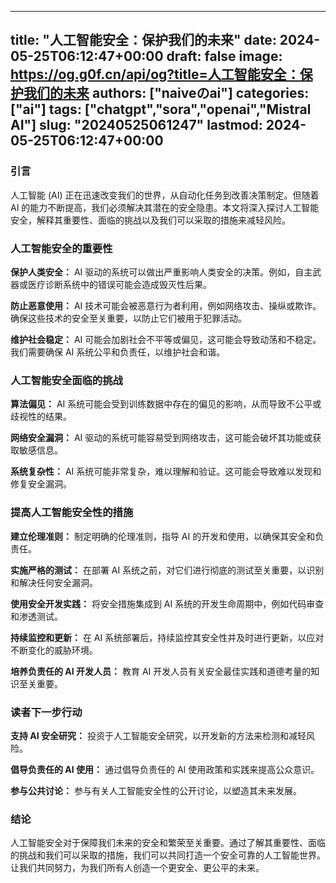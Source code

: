 
---
title: "人工智能安全：保护我们的未来"
date: 2024-05-25T06:12:47+00:00
draft: false
image: https://og.g0f.cn/api/og?title=人工智能安全：保护我们的未来
authors: ["naiveのai"]
categories: ["ai"]
tags: ["chatgpt","sora","openai","Mistral AI"]
slug: "20240525061247"
lastmod: 2024-05-25T06:12:47+00:00
---
### 引言
人工智能 (AI) 正在迅速改变我们的世界，从自动化任务到改善决策制定。但随着 AI 的能力不断提高，我们必须解决其潜在的安全隐患。本文将深入探讨人工智能安全，解释其重要性、面临的挑战以及我们可以采取的措施来减轻风险。

### 人工智能安全的重要性
**保护人类安全：**
AI 驱动的系统可以做出严重影响人类安全的决策。例如，自主武器或医疗诊断系统中的错误可能会造成毁灭性后果。

**防止恶意使用：**
AI 技术可能会被恶意行为者利用，例如网络攻击、操纵或欺诈。确保这些技术的安全至关重要，以防止它们被用于犯罪活动。

**维护社会稳定：**
AI 可能会加剧社会不平等或偏见，这可能会导致动荡和不稳定。我们需要确保 AI 系统公平和负责任，以维护社会和谐。

### 人工智能安全面临的挑战

**算法偏见：** AI 系统可能会受到训练数据中存在的偏见的影响，从而导致不公平或歧视性的结果。

**网络安全漏洞：** AI 驱动的系统可能容易受到网络攻击，这可能会破坏其功能或获取敏感信息。

**系统复杂性：** AI 系统可能非常复杂，难以理解和验证。这可能会导致难以发现和修复安全漏洞。

### 提高人工智能安全性的措施

**建立伦理准则：**
制定明确的伦理准则，指导 AI 的开发和使用，以确保其安全和负责任。

**实施严格的测试：**
在部署 AI 系统之前，对它们进行彻底的测试至关重要，以识别和解决任何安全漏洞。

**使用安全开发实践：**
将安全措施集成到 AI 系统的开发生命周期中，例如代码审查和渗透测试。

**持续监控和更新：**
在 AI 系统部署后，持续监控其安全性并及时进行更新，以应对不断变化的威胁环境。

**培养负责任的 AI 开发人员：**
教育 AI 开发人员有关安全最佳实践和道德考量的知识至关重要。

### 读者下一步行动

**支持 AI 安全研究：**
投资于人工智能安全研究，以开发新的方法来检测和减轻风险。

**倡导负责任的 AI 使用：**
通过倡导负责任的 AI 使用政策和实践来提高公众意识。

**参与公共讨论：**
参与有关人工智能安全性的公开讨论，以塑造其未来发展。

### 结论
人工智能安全对于保障我们未来的安全和繁荣至关重要。通过了解其重要性、面临的挑战和我们可以采取的措施，我们可以共同打造一个安全可靠的人工智能世界。让我们共同努力，为我们所有人创造一个更安全、更公平的未来。